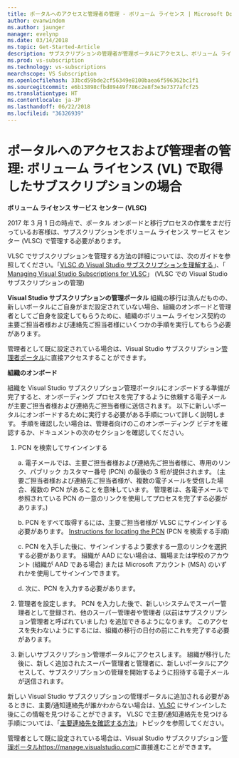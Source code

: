 ```yaml
---
title: ポータルへのアクセスと管理者の管理 - ボリューム ライセンス | Microsoft Docs
author: evanwindom
ms.author: jaunger
manager: evelynp
ms.date: 03/14/2018
ms.topic: Get-Started-Article
description: サブスクリプションの管理者が管理ポータルにアクセスし、ボリューム ライセンス (VL) で取得したサブスクリプションを管理する方法について説明します
ms.prod: vs-subscription
ms.technology: vs-subscriptions
mearchscope: VS Subscription
ms.openlocfilehash: 33bcd59bde2cf56349e8100baea6f596362bc1f1
ms.sourcegitcommit: e6b13898cfbd89449f786c2e8f3e3e7377afcf25
ms.translationtype: HT
ms.contentlocale: ja-JP
ms.lasthandoff: 06/22/2018
ms.locfileid: "36326939"
---
```

# <a name="accessing-the-portal-and-managing-administrators---for-subscriptions-acquired-through-volume-licensing-vl"></a>ポータルへのアクセスおよび管理者の管理: ボリューム ライセンス (VL) で取得したサブスクリプションの場合

**ボリューム ライセンス サービス センター (VLSC)**

2017 年 3 月 1 日の時点で、ポータル オンボードと移行プロセスの作業をまだ行っているお客様は、サブスクリプションをボリューム ライセンス サービス センター (VLSC) で管理する必要があります。

VLSC でサブスクリプションを管理する方法の詳細については、次のガイドを参照してください。「[VLSC の Visual Studio サブスクリプションを理解する](https://visualstudio.microsoft.com/wp-content/uploads/2016/11/Understanding-Visual-Studio-Subscriptions-Administration-Guide-for-VLSC.pdf)」、「
[Managing Visual Studio Subscriptions for VLSC](https://visualstudio.microsoft.com/wp-content/uploads/2016/11/Managing-Visual-Studio-Subscriptions-Administration-Guide-for-VLSC.pdf)」 (VLSC での Visual Studio サブスクリプションの管理)

**Visual Studio サブスクリプションの管理ポータル** 組織の移行は済んだものの、新しいポータルにご自身がまだ設定されていない場合、組織のオンボードと管理者としてご自身を設定してもらうために、組織のボリューム ライセンス契約の主要ご担当者様および連絡先ご担当者様にいくつかの手順を実行してもらう必要があります。

管理者として既に設定されている場合は、Visual Studio サブスクリプション[管理者ポータル](https://manage.visualstudio.com/)に直接アクセスすることができます。

**組織のオンボード**

組織を Visual Studio サブスクリプション管理ポータルにオンボードする準備が完了すると、オンボーディング プロセスを完了するように依頼する電子メールが主要ご担当者様および連絡先ご担当者様に送信されます。 以下に新しいポータルにオンボードするために実行する必要がある手順について詳しく説明します。 手順を確認したい場合は、管理者向けのこのオンボーディング ビデオを確認するか、ドキュメントの次のセクションを確認してください。

1.  PCN を検索してサインインする

     a.  電子メールでは、主要ご担当者様および連絡先ご担当者様に、専用のリンク、パブリック カスタマー番号 (PCN) の最後の 3 桁が提供されます。  (主要ご担当者様および連絡先ご担当者様が、複数の電子メールを受信した場合、複数の PCN があることを意味しています。 管理者は、各電子メールで参照されている PCN の一意のリンクを使用してプロセスを完了する必要があります。)

     b.  PCN をすべて取得するには、主要ご担当者様が VLSC にサインインする必要があります。 [Instructions for locating the PCN](find-pcn.md) (PCN を検索する手順)

     c. PCN を入手した後に、サインインするよう要求する一意のリンクを選択する必要があります。 組織が AAD にない場合は、職場または学校のアカウント (組織が AAD である場合) または Microsoft アカウント (MSA) のいずれかを使用してサインインできます。

     d. 次に、PCN を入力する必要があります。

2.  管理者を設定します。  PCN を入力した後で、新しいシステムでスーパー管理者として登録され、他のスーパー管理者や管理者 (以前はサブスクリプション管理者と呼ばれていました) を追加できるようになります。 このアクセスを失わないようにするには、組織の移行の日付の前にこれを完了する必要があります。

3.  新しいサブスクリプション管理ポータルにアクセスします。 組織が移行した後に、新しく追加されたスーパー管理者と管理者に、新しいポータルにアクセスして、サブスクリプションの管理を開始するように招待する電子メールが送信されます。

新しい Visual Studio サブスクリプションの管理ポータルに追加される必要があるときに、主要/通知連絡先が誰かわからない場合は、[VLSC](https://www.microsoft.com/Licensing/servicecenter/default.aspx) にサインインした後にこの情報を見つけることができます。 VLSC で主要/通知連絡先を見つける手順については、「[主要連絡先を確認する方法](find-primary-contact.md)」トピックを参照してください。

管理者として既に設定されている場合は、Visual Studio サブスクリプション[管理ポータルhttps://manage.visualstudio.com](https://manage.visualstudio.com)に直接進むことができます。
